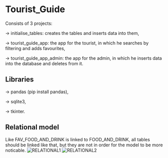 # Tourist_Guide
Consists of 3 projects:

-> initialise_tables: creates the tables and inserts data into them, 

-> tourist_guide_app: the app for the tourist, in which he searches by filtering and adds favourites,

-> tourist_guide_app_admin: the app for the admin, in which he inserts data into the database and deletes from it. 

## Libraries 
 -> pandas (pip install pandas),
 
 -> sqlite3,
 
 -> tkinter.
 
 ## Relational model 
 Like FAV_FOOD_AND_DRINK is linked to FOOD_AND_DRINK, all tables should be linked like that, but they are not in order for the model to be more noticable.
![RELATIONAL1](https://user-images.githubusercontent.com/93796754/211081020-b06fc49e-9acc-4238-bf77-dc9e50514d15.png)
![RELATIONAL2](https://user-images.githubusercontent.com/93796754/211081030-613eef3b-a1bb-425d-8275-8de592f43ca7.png)



